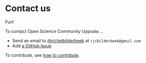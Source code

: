 # Contact us

Fun!

To contact Open Science Community Uppsala ...

- Send an email to [@richelbilderbeek](https://github.com/richelbilderbeek)
  at `rjcbilderbeek@gmail.com`
- Add [a GitHub Issue](https://github.com/open-science-community-uppsala/open_science_community_uppsala/issues)

To contribute, see [how to contribute](CONTRIBUTING.md).

